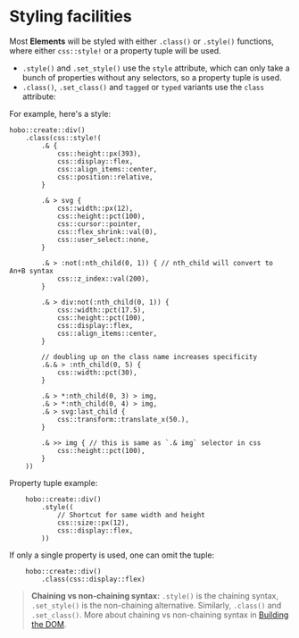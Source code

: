 # Styling facilities

Most **Elements** will be styled with either `.class()` or `.style()` functions, where either `css::style!` or a property tuple will be used.

* `.style()` and `.set_style()` use the `style` attribute, which can only take a bunch of properties without any selectors, so a property tuple is used.
* `.class()`, `.set_class()` and `tagged` or `typed` variants use the `class` attribute:

For example, here's a style:

```rust,noplaypen
hobo::create::div()
    .class(css::style!(
        .& {
            css::height::px(393),
            css::display::flex,
            css::align_items::center,
            css::position::relative,
        }

        .& > svg {
            css::width::px(12),
            css::height::pct(100),
            css::cursor::pointer,
            css::flex_shrink::val(0),
            css::user_select::none,
        }

        .& > :not(:nth_child(0, 1)) { // nth_child will convert to An+B syntax
            css::z_index::val(200),
        }

        .& > div:not(:nth_child(0, 1)) {
            css::width::pct(17.5),
            css::height::pct(100),
            css::display::flex,
            css::align_items::center,
        }

        // doubling up on the class name increases specificity
        .&.& > :nth_child(0, 5) { 
            css::width::pct(30),
        }

        .& > *:nth_child(0, 3) > img,
        .& > *:nth_child(0, 4) > img,
        .& > svg:last_child {
            css::transform::translate_x(50.),
        }

        .& >> img { // this is same as `.& img` selector in css
            css::height::pct(100),
        }
    ))
```

Property tuple example:

```rust,noplaypen
    hobo::create::div()
        .style((
            // Shortcut for same width and height
            css::size::px(12),
            css::display::flex,
        ))
```

If only a single property is used, one can omit the tuple:

```rust,noplaypen
    hobo::create::div()
        .class(css::display::flex)
```

> **Chaining vs non-chaining syntax:** `.style()` is the chaining syntax, `.set_style()` is the non-chaining alternative. Similarly, `.class()` and `.set_class()`. More about chaining vs non-chaining syntax in [Building the DOM](./building-the-dom.md#chaining-vs-non-chaining-syntax).
